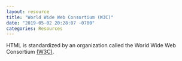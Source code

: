 ```yaml
---
layout: resource
title: "World Wide Web Consortium (W3C)"
date: "2019-05-02 20:28:07 -0700"
categories: Resources
---
```


HTML is standardized by an organization called the World Wide Web Consortium [(W3C)](https://www.w3.org/).
